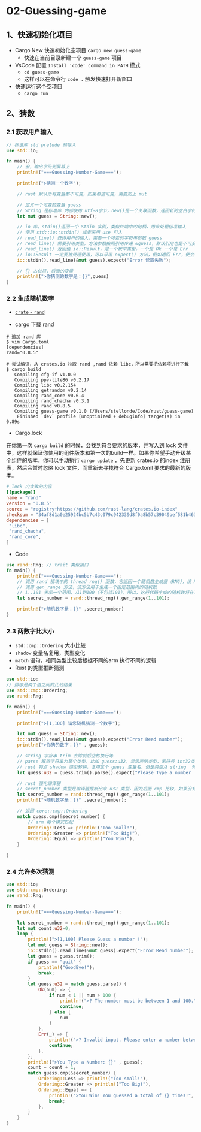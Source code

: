 # 02-Guessing-game

## 1、快速初始化项目

- Cargo New 快速初始化空项目 `cargo new guess-game`
  - 快速在当前目录新建一个 `guess-game` 项目
- VsCode 配置 `Install 'code' command in PATH` 模式
  - `cd guess-game`
  - 这样可以在命令行 `code .` 触发快速打开新窗口
- 快速运行这个空项目
  - `cargo run`

## 2、猜数

### 2.1 获取用户输入

```rust
// 标准库 std prelude 预导入
use std::io; 

fn main() {
    // 宏，输出字符到屏幕上
    println!("===Guessing-Number-Game===");

    println!(">猜测一个数字");

    // rust 默认所有变量都不可变，如果希望可变，需要加上 mut

    // 定义一个可变的变量 guess
    // String 是标准库 内部使用 utf-8字节，new()是一个关联函数，返回新的空白字符串实例；
    let mut guess = String::new();

    // io 库，stdin()返回一个 Stdin 实例，类似终端中的句柄，用来处理标准输入
    // 使用 std::io::stdin() 或者采用 use 引入
    // read_line() 获得用户的输入，需要一个可变的字符串参数 guess
    // read_line() 需要引用类型，方法参数按照引用传递 &guess，默认引用也是不可变的，所以需要加上 mut
    // read_line() 返回值 io::Result，是一个枚举类型，一个是 Ok 一个是 Err
    // io::Result 一定要被处理使用，可以采用 expect() 方法，假如返回 Err，便会中断这个程序
    io::stdin().read_line(&mut guess).expect("Error 读取失败");

    // {} 占位符，后面的变量
    println!(">你猜测的数字是：{}",guess)
}
```

### 2.2 生成随机数字

- [`crate` - `rand`](https://crates.io/crates/rand)


- cargo 下载 rand

```shell
# 追加 rand 库
$ vim Cargo.toml
[dependencies]
rand="0.8.5"

# 尝试编译，从 crates.io 拉取 rand ,rand 依赖 libc，所以需要把依赖项进行下载
$ cargo build     
   Compiling cfg-if v1.0.0
   Compiling ppv-lite86 v0.2.17
   Compiling libc v0.2.154
   Compiling getrandom v0.2.14
   Compiling rand_core v0.6.4
   Compiling rand_chacha v0.3.1
   Compiling rand v0.8.5
   Compiling guess-game v0.1.0 (/Users/stellonde/Code/rust/guess-game)
    Finished `dev` profile [unoptimized + debuginfo] target(s) in 0.89s
```

- Cargo.lock 

在你第一次 `cargo build` 的时候，会找到符合要求的版本，并写入到 lock 文件中，这样就保证你使用的组件版本和第一次的build一样。如果你希望手动升级某个组件的版本，你可以手动执行 `cargo update` ，先更新 crates.io 的index 注册表，然后会暂时忽略 lock 文件，而重新去寻找符合 Cargo.toml 要求的最新的版本。

```toml
# lock 内大致的内容
[[package]]
name = "rand"
version = "0.8.5"
source = "registry+https://github.com/rust-lang/crates.io-index"
checksum = "34af8d1a0e25924bc5b7c43c079c942339d8f0a8b57c39049bef581b46327404"
dependencies = [
 "libc",
 "rand_chacha",
 "rand_core",
]
```

- Code

```rust
use rand::Rng; // trait 类似接口
fn main() {
    println!("===Guessing-Number-Game===");
    // 调用 rand 模块中的 thread_rng() 函数，它返回一个随机数生成器（RNG），该 RNG 是特定线程的本地实例
    // 调用 gen_range 方法，该方法用于生成一个指定范围内的随机数
    // 1..101 表示一个范围，从1到100（不包括101）。所以，这行代码生成的随机数将在1到100之间 [1,101)
    let secret_number = rand::thread_rng().gen_range(1..101);

    println!(">随机数字是：{}" ,secret_number)
}
```


### 2.3 两数字比大小

- `std::cmp::Ordering` 大小比较
- `shadow` 变量名复用，类型变化
- `match` 语句，相同类型比较后根据不同的arm 执行不同的逻辑
- Rust 的类型推断猜测

```rust
use std::io;
// 排序是两个值之间的比较结果
use std::cmp::Ordering;
use rand::Rng;

fn main() {
    println!("===Guessing-Number-Game===");

    println!(">[1,100] 请您随机猜测一个数字");

    let mut guess = String::new();
    io::stdin().read_line(&mut guess).expect("Error Read number");
    println!(">你猜的数字：{}" , guess);

    // string 字符串 trim 去除前后空格换行等
    // parse 解析字符串为某个类型，比如 guess:u32，显示声明类型，无符号 int32类型
    // rust 特点 shadow 类型转换，复用这个 guess 变量名，但是类型从 string  转变成 number u32
    let guess:u32 = guess.trim().parse().expect("Please Type a number !");

    // rust 强化编译器
    // secret_number 类型是编译器推断出来 u32 类型，因为后面 cmp 比较，如果没有比较的话类型推断为 i32
    let secret_number = rand::thread_rng().gen_range(1..101);
    println!(">随机数字是：{}" ,secret_number);

    // 返回 core::cmp::Ordering
    match guess.cmp(&secret_number) {
        // arm 每个模式匹配
        Ordering::Less => println!("Too small!"),
        Ordering::Greater => println!("Too Big!"),
        Ordering::Equal => println!("You Win!"),
    }

}
```

### 2.4 允许多次猜测

```rust
use std::io;
use std::cmp::Ordering;
use rand::Rng;

fn main() {
    println!("===Guessing-Number-Game===");

    let secret_number = rand::thread_rng().gen_range(1..101);
    let mut count:u32=0;
    loop {
        println!(">[1,100] Please Guess a number !");
        let mut guess = String::new();
        io::stdin().read_line(&mut guess).expect("Error Read number");
        let guess = guess.trim();
        if guess == "quit" {
            println!("GoodBye!");
            break;
        }
        let guess:u32 = match guess.parse() {
            Ok(num) => {
                if num < 1 || num > 100 {
                    println!(">? The number must be between 1 and 100.");
                    continue;
                } else {
                    num
                }
            },
            Err(_) => {
                println!(">? Invalid input. Please enter a number between 1 and 100, or 'quit' to exit.");
                continue;
            },
        };
        println!(">You Type a Number: {}" , guess);
        count = count + 1;
        match guess.cmp(&secret_number) {
            Ordering::Less => println!("Too small!"),
            Ordering::Greater => println!("Too Big!"),
            Ordering::Equal => {
                println!(">You Win! You guessed a total of {} times!", count);
                break;
            },
        }
    }
}
```
